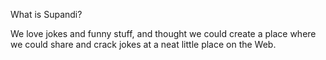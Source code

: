 What is Supandi?

We love jokes and funny stuff, and thought we could create a place where 
we could share and crack jokes at a neat little place on the Web.


